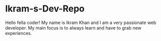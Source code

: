 # Ikram-s-Dev-Repo
 Hello fella coder! My name is Ikram Khan and I am a very passionate web developer. My main focus is to always learn and have to grab new experiences.
